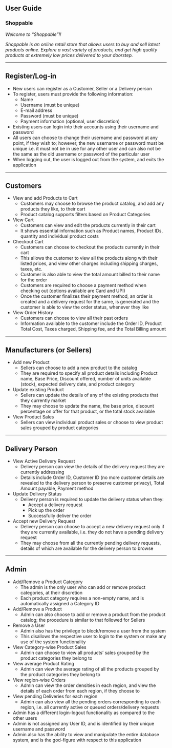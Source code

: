 ## User Guide
### Shoppable

*Welcome to “Shoppable”!!*  

*Shoppable is an online retail store that allows users to buy and sell latest products online. Explore a vast variety of products, and get high quality products at extremely low prices delivered to your doorstep.*  

----
Register/Log-in
----
- New users can register as a Customer, Seller or a Delivery person
- To register, users must provide the following information:
   * Name
   * Username (must be unique)
   * E-mail address
   * Password (must be unique)
   * Payment information (optional, user discretion)
- Existing users can login into their accounts using their username and password
- All users can choose to change their username and password at any point, if they wish to; however, the new username or password must be unique i.e. it must not be in use for any other user and can also not be the same as the old username or password of the particular user
- When logging out, the user is logged out from the system, and exits the application

----
Customers
----
- View and add Products to Cart
  * Customers may choose to browse the product catalog, and add any products they like, to their cart
  * Product catalog supports filters based on Product Categories
- View Cart
  * Customers can view and edit the products currently in their cart
  * It shows essential information such as Product names, Product IDs, quantity and individual product costs
- Checkout Cart
  * Customers can choose to checkout the products currently in their cart
  * This allows the customer to view all the products along with their listed prices, and view other charges including shipping charges, taxes, etc.
  * Customer is also able to view the total amount billed to their name for the order
  * Customers are required to choose a payment method when checking out (options available are Card and UPI)
  * Once the customer finalizes their payment method, an order is created and a delivery request for the same, is generated and the customer is able to view the order status, whenever they like
- View Order History
  * Customers can choose to view all their past orders
  * Information available to the customer include the Order ID, Product Total Cost, Taxes charged, Shipping fee, and the Total Billing amount


----
Manufacturers (or Sellers)
----
- Add new Product
  * Sellers can choose to add a new product to the catalog
  * They are required to specify all product details including Product name, Base Price, Discount offered, number of units available (stock), expected delivery date, and product category
- Update existing Product
  * Sellers can update the details of any of the existing products that they currently market
  * They may choose to update the name, the base price, discount percentage on offer for that product, or the total stock available
- View Product Sales
  * Sellers can view individual product sales or choose to view product sales grouped by product categories


----
Delivery Person
----
- View Active Delivery Request
  * Delivery person can view the details of the delivery request they are currently addressing
  * Details include Order ID, Customer ID (no more customer details are revealed to the delivery person to preserve customer privacy), Total Amount payable, Payment method
- Update Delivery Status
  * Delivery person is required to update the delivery status when they:
    * Accept a delivery request
    * Pick up the order
    * Successfully deliver the order
- Accept new Delivery Request
  * Delivery person can choose to accept a new delivery request only if they are currently available, i.e. they do not have a pending delivery request
  * They may choose from all the currently pending delivery requests, details of which are available for the delivery person to browse


----
Admin
----
- Add/Remove a Product Category
  * The admin is the only user who can add or remove product categories, at their discretion
  * Each product category requires a non-empty name, and is automatically assigned a Category ID
- Add/Remove a Product
  * Admin can also choose to add or remove a product from the product catalog; the procedure is similar to that followed for Sellers
- Remove a User
  * Admin also has the privilege to block/remove a user from the system
  * This disallows the respective user to login to the system or make any use of the system functionality
- View Category-wise Product Sales
  * Admin can choose to view all products’ sales grouped by the product categories they belong to
- View average Product Rating
  * Admin can view the average rating of all the products grouped by the product categories they belong to
- View region-wise Orders
  * Admin can view the order densities in each region, and view the details of each order from each region, if they choose to
- View pending Deliveries for each region
  * Admin can also view all the pending orders corresponding to each region, i.e. all currently active or queued orders/delivery requests
- Admin has a different login-logout functionality as compared to the other users
- Admin is not assigned any User ID, and is identified by their unique username and password
- Admin also has the ability to view and manipulate the entire database system, and is the god-figure with respect to this application
